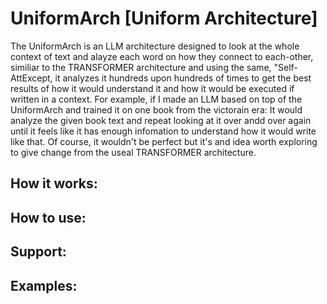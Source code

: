 # UniformArch [Uniform Architecture]
The UniformArch is an LLM architecture designed to look at the whole context of text and alayze each word on how they connect to each-other, similiar to the TRANSFORMER architecture and using the same, "Self-AttExcept, it analyzes it hundreds upon hundreds of times to get the best results of how it would understand it and how it would be executed if written in a context. For example, if I made an LLM based on top of the UniformArch and trained it on one book from the victorain era: It would analyze the given book text and repeat looking at it over andd over again until it feels like it has enough infomation to understand how it would write like that. Of course, it wouldn't be perfect but it's and idea worth exploring to give change from the useal TRANSFORMER architecture.

## How it works:

## How to use:

## Support:

## Examples:
